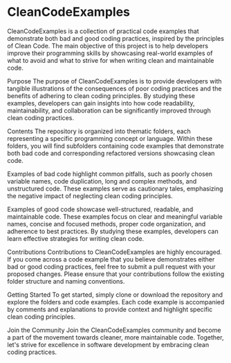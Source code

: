 # CleanCodeExamples
CleanCodeExamples is a collection of practical code examples that demonstrate both bad and good coding practices, inspired by the principles of Clean Code. The main objective of this project is to help developers improve their programming skills by showcasing real-world examples of what to avoid and what to strive for when writing clean and maintainable code.

Purpose
The purpose of CleanCodeExamples is to provide developers with tangible illustrations of the consequences of poor coding practices and the benefits of adhering to clean coding principles. By studying these examples, developers can gain insights into how code readability, maintainability, and collaboration can be significantly improved through clean coding practices.

Contents
The repository is organized into thematic folders, each representing a specific programming concept or language. Within these folders, you will find subfolders containing code examples that demonstrate both bad code and corresponding refactored versions showcasing clean code.

Examples of bad code highlight common pitfalls, such as poorly chosen variable names, code duplication, long and complex methods, and unstructured code. These examples serve as cautionary tales, emphasizing the negative impact of neglecting clean coding principles.

Examples of good code showcase well-structured, readable, and maintainable code. These examples focus on clear and meaningful variable names, concise and focused methods, proper code organization, and adherence to best practices. By studying these examples, developers can learn effective strategies for writing clean code.

Contributions
Contributions to CleanCodeExamples are highly encouraged. If you come across a code example that you believe demonstrates either bad or good coding practices, feel free to submit a pull request with your proposed changes. Please ensure that your contributions follow the existing folder structure and naming conventions.

Getting Started
To get started, simply clone or download the repository and explore the folders and code examples. Each code example is accompanied by comments and explanations to provide context and highlight specific clean coding principles.

Join the Community
Join the CleanCodeExamples community and become a part of the movement towards cleaner, more maintainable code. Together, let's strive for excellence in software development by embracing clean coding practices.
